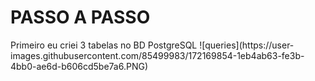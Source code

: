 # PASSO A PASSO
<p>  Primeiro eu criei 3 tabelas no BD PostgreSQL
![queries](https://user-images.githubusercontent.com/85499983/172169854-1eb4ab63-fe3b-4bb0-ae6d-b606cd5be7a6.PNG)</p>
